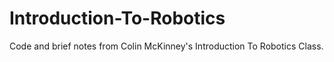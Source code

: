 # Introduction-To-Robotics

Code and brief notes from Colin McKinney's Introduction To Robotics Class.
